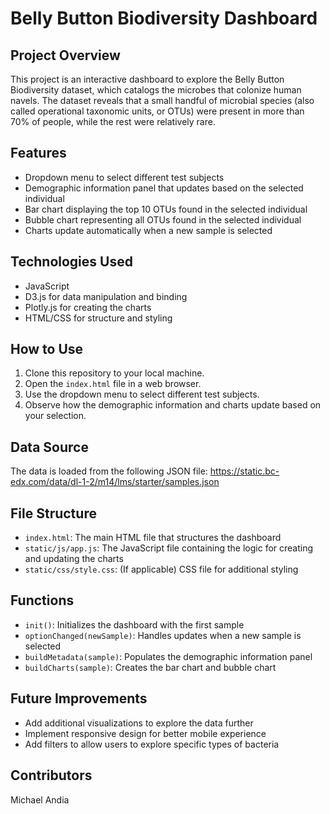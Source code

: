 # Belly Button Biodiversity Dashboard

## Project Overview

This project is an interactive dashboard to explore the Belly Button Biodiversity dataset, which catalogs the microbes that colonize human navels. The dataset reveals that a small handful of microbial species (also called operational taxonomic units, or OTUs) were present in more than 70% of people, while the rest were relatively rare.

## Features

- Dropdown menu to select different test subjects
- Demographic information panel that updates based on the selected individual
- Bar chart displaying the top 10 OTUs found in the selected individual
- Bubble chart representing all OTUs found in the selected individual
- Charts update automatically when a new sample is selected

## Technologies Used

- JavaScript
- D3.js for data manipulation and binding
- Plotly.js for creating the charts
- HTML/CSS for structure and styling

## How to Use

1. Clone this repository to your local machine.
2. Open the `index.html` file in a web browser.
3. Use the dropdown menu to select different test subjects.
4. Observe how the demographic information and charts update based on your selection.

## Data Source

The data is loaded from the following JSON file:
https://static.bc-edx.com/data/dl-1-2/m14/lms/starter/samples.json

## File Structure

- `index.html`: The main HTML file that structures the dashboard
- `static/js/app.js`: The JavaScript file containing the logic for creating and updating the charts
- `static/css/style.css`: (If applicable) CSS file for additional styling

## Functions

- `init()`: Initializes the dashboard with the first sample
- `optionChanged(newSample)`: Handles updates when a new sample is selected
- `buildMetadata(sample)`: Populates the demographic information panel
- `buildCharts(sample)`: Creates the bar chart and bubble chart

## Future Improvements

- Add additional visualizations to explore the data further
- Implement responsive design for better mobile experience
- Add filters to allow users to explore specific types of bacteria

## Contributors

Michael Andia

